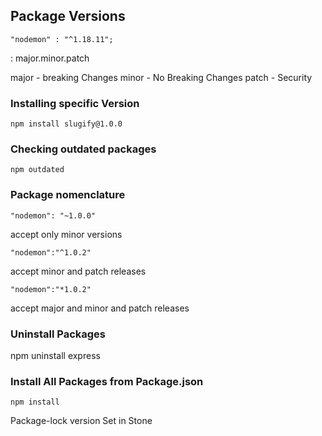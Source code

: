 ## Package Versions
```
"nodemon" : "^1.18.11";
```

: major.minor.patch

major - breaking Changes
minor - No Breaking Changes
patch - Security


### Installing specific Version
```
npm install slugify@1.0.0
```


### Checking outdated packages
```
npm outdated
```
### Package nomenclature
```
"nodemon": "~1.0.0"
```
accept only minor versions

```
"nodemon":"^1.0.2"
```
accept minor and patch releases

```
"nodemon":"*1.0.2"
```
accept major and minor and patch releases

### Uninstall Packages

npm uninstall express

### Install All Packages from Package.json
```
npm install
```


 Package-lock version
 Set in Stone
